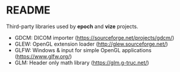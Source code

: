 # README #

Third-party libraries used by **epoch** and **vize** projects.

  - GDCM: DICOM importer (https://sourceforge.net/projects/gdcm/)
  - GLEW: OpenGL extension loader (http://glew.sourceforge.net/)
  - GLFW: Windows & input for simple OpenGL applications (https://www.glfw.org/)
  - GLM: Header only math library (https://glm.g-truc.net/)
